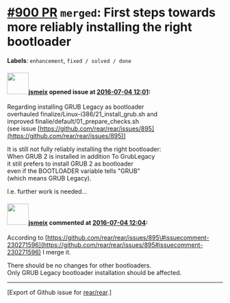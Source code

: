 [\#900 PR](https://github.com/rear/rear/pull/900) `merged`: First steps towards more reliably installing the right bootloader
=============================================================================================================================

**Labels**: `enhancement`, `fixed / solved / done`

#### <img src="https://avatars.githubusercontent.com/u/1788608?u=925fc54e2ce01551392622446ece427f51e2f0ce&v=4" width="50">[jsmeix](https://github.com/jsmeix) opened issue at [2016-07-04 12:01](https://github.com/rear/rear/pull/900):

Regarding installing GRUB Legacy as bootloader  
overhauled finalize/Linux-i386/21\_install\_grub.sh and  
improved finalie/default/01\_prepare\_checks.sh  
(see issue
[https://github.com/rear/rear/issues/895](https://github.com/rear/rear/issues/895))

It is still not fully reliably installing the right bootloader:  
When GRUB 2 is installed in addition To GrubLegacy  
it still prefers to install GRUB 2 as bootloader  
even if the BOOTLOADER variable tells "GRUB"  
(which means GRUB Legacy).

I.e. further work is needed...

#### <img src="https://avatars.githubusercontent.com/u/1788608?u=925fc54e2ce01551392622446ece427f51e2f0ce&v=4" width="50">[jsmeix](https://github.com/jsmeix) commented at [2016-07-04 12:04](https://github.com/rear/rear/pull/900#issuecomment-230275222):

According to
[https://github.com/rear/rear/issues/895\#issuecomment-230271596](https://github.com/rear/rear/issues/895#issuecomment-230271596)
I merge it.

There should be no changes for other bootloaders.  
Only GRUB Legacy bootloader installation should be affected.

------------------------------------------------------------------------

\[Export of Github issue for
[rear/rear](https://github.com/rear/rear).\]
